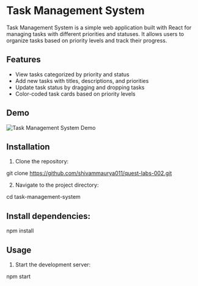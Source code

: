 # Task Management System

Task Management System is a simple web application built with React for managing tasks with different priorities and statuses. It allows users to organize tasks based on priority levels and track their progress.

## Features

- View tasks categorized by priority and status
- Add new tasks with titles, descriptions, and priorities
- Update task status by dragging and dropping tasks
- Color-coded task cards based on priority levels

## Demo

![Task Management System Demo](demo.gif)

## Installation

1. Clone the repository:

git clone https://github.com/shivammaurya011/quest-labs-002.git

2. Navigate to the project directory:

cd task-management-system

## Install dependencies:

npm install


## Usage

1. Start the development server:

npm start

